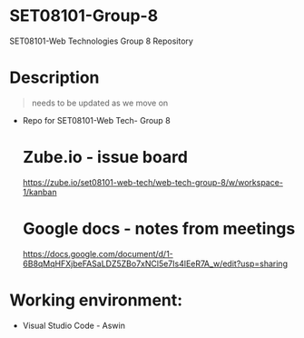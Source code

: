 # SET08101-Group-8
SET08101-Web Technologies Group 8 Repository

# Description 

 > needs to be updated as we move on

 - Repo for SET08101-Web Tech- Group 8

   # Zube.io - issue board
   https://zube.io/set08101-web-tech/web-tech-group-8/w/workspace-1/kanban

   # Google docs - notes from meetings
   https://docs.google.com/document/d/1-6B8qMqHFXjbeFASaLDZ5ZBo7xNCl5e7Is4lEeR7A_w/edit?usp=sharing
   


# Working environment:
- Visual Studio Code - Aswin
